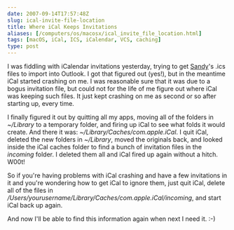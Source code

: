 ```yaml
--- 
date: 2007-09-14T17:57:48Z
slug: ical-invite-file-location
title: Where iCal Keeps Invitations
aliases: [/computers/os/macosx/ical_invite_file_location.html]
tags: [macOS, iCal, ICS, iCalendar, VCS, caching]
type: post
---
```


I was fiddling with iCalendar invitations yesterday, trying to get [Sandy]'s
.ics files to import into Outlook. I got that figured out (yes!), but in the
meantime iCal started crashing on me. I was reasonable sure that it was due to a
bogus invitation file, but could not for the life of me figure out where iCal
was keeping such files. It just kept crashing on me as second or so after
starting up, every time.

I finally figured it out by quitting all my apps, moving all of the folders in
*\~/Library* to a temporary folder, and firing up iCal to see what folds it
would create. And there it was: *\~/Library/Caches/com.apple.iCal*. I quit iCal,
deleted the new folders in *\~/Library*, moved the originals back, and looked
inside the iCal caches folder to find a bunch of invitation files in the
*incoming* folder. I deleted them all and iCal fired up again without a hitch.
W00t!

So if you're having problems with iCal crashing and have a few invitations in it
and you're wondering how to get iCal to ignore them, just quit iCal, delete all
of the files in */Users/yourusername/Library/Caches/com.apple.iCal/incoming*,
and start iCal back up again.

And now I'll be able to find this information again when next I need it. :-)

  [Sandy]: http://www.iwantsandy.com/ "Meet Sandy: Your PersonalEmail Assistant"
